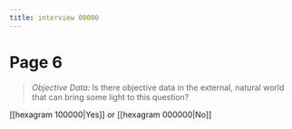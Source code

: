 ```yaml
---
title: interview 00000
---
```

# Page 6
> *Objective Data:* Is there objective data in the external, natural world that can bring some light to this question?

[[hexagram 100000|Yes]] or [[hexagram 000000|No]] 